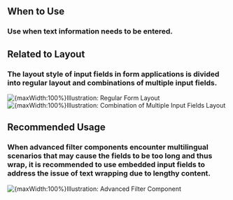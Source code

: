 ## When to Use

### Use when text information needs to be entered.

## Related to Layout

### The layout style of input fields in form applications is divided into regular layout and combinations of multiple input fields.

![{maxWidth:100%}Illustration: Regular Form Layout](001)
![{maxWidth:100%}Illustration: Combination of Multiple Input Fields Layout](002)

## Recommended Usage

### When advanced filter components encounter multilingual scenarios that may cause the fields to be too long and thus wrap, it is recommended to use embedded input fields to address the issue of text wrapping due to lengthy content.

![{maxWidth:100%}Illustration: Advanced Filter Component](003)
